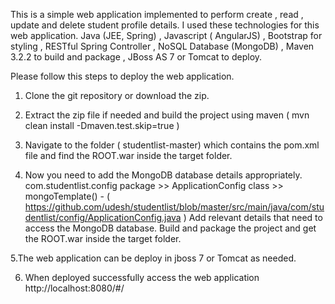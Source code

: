 This is a simple web application implemented to perform create , read , update and delete student profile details.
I used these technologies for this web application.
Java (JEE, Spring) ,
Javascript ( AngularJS) ,
Bootstrap for styling ,
RESTful Spring Controller ,
NoSQL Database (MongoDB) ,
Maven 3.2.2 to build and package ,
JBoss AS 7 or Tomcat to deploy.

Please follow this steps to deploy the web application.

1. Clone the git repository or download the zip.

2. Extract the zip file if needed and build the project using maven ( mvn clean install -Dmaven.test.skip=true )

3. Navigate to the folder ( studentlist-master) which contains the pom.xml file and find the ROOT.war inside the target folder.

4. Now you need to add the MongoDB database details appropriately.
com.studentlist.config package >> ApplicationConfig class >> mongoTemplate() - ( https://github.com/udesh/studentlist/blob/master/src/main/java/com/studentlist/config/ApplicationConfig.java )
Add relevant details that need to access the MongoDB database.
Build and package the project and get the ROOT.war inside the target folder.

5.The web application can be deploy in jboss 7 or Tomcat as needed.

6. When deployed successfully access the web application http://localhost:8080/#/
